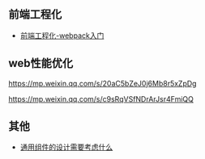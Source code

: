 

## 前端工程化

- [前端工程化-webpack入门](./engineer-start)





## web性能优化

https://mp.weixin.qq.com/s/20aC5bZeJ0j6Mb8r5xZpDg

https://mp.weixin.qq.com/s/c9sRqVSfNDrArJsr4FmiQQ





## 其他

- [通用组件的设计需要考虑什么](https://juejin.cn/post/6844903847874265101)